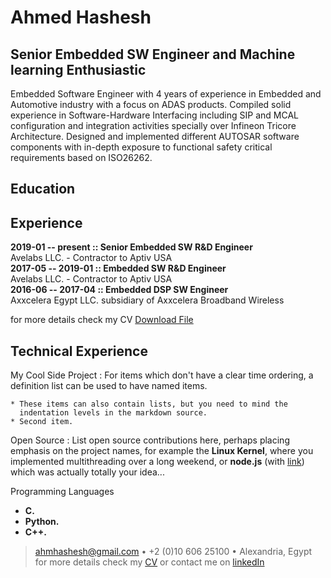 # Ahmed Hashesh
## Senior Embedded SW Engineer and Machine learning Enthusiastic
Embedded Software Engineer with 4 years of experience in Embedded and Automotive industry with a focus on ADAS products. Compiled solid experience in Software-Hardware Interfacing including SIP and MCAL configuration and integration activities specially over Infineon Tricore Architecture. Designed and implemented different AUTOSAR software components with in-depth exposure to functional safety critical requirements based on ISO26262.

Education
---------



Experience
----------
**2019-01 -- present  ::  Senior Embedded SW R&D Engineer**  
   Avelabs LLC. - Contractor to Aptiv USA  
**2017-05 -- 2019-01  ::  Embedded SW R&D Engineer**  
   Avelabs LLC. - Contractor to Aptiv USA   
**2016-06 -- 2017-04  ::  Embedded DSP SW Engineer**   
   Axxcelera Egypt LLC. subsidiary of Axxcelera Broadband Wireless   
  
for more details check my CV <a href="ahmed-hashesh.pdf">Download File</a>  
  
  
Technical Experience
--------------------

My Cool Side Project
:   For items which don't have a clear time ordering, a definition
    list can be used to have named items.

    * These items can also contain lists, but you need to mind the
      indentation levels in the markdown source.
    * Second item.

Open Source
:   List open source contributions here, perhaps placing emphasis on
    the project names, for example the **Linux Kernel**, where you
    implemented multithreading over a long weekend, or **node.js**
    (with [link](http://nodejs.org)) which was actually totally
    your idea...

Programming Languages  
* **C.**  
* **Python.**  
* **C++.**   

> <ahmhashesh@gmail.com> • +2 (0)10 606 25100 •
> Alexandria, Egypt  
for more details check my <a href="ahmed-hashesh.pdf">CV</a>  or contact me on [linkedIn](https://www.linkedin.com/in/ahmed-hashesh-01583784/)
